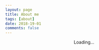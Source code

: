 ```yaml
---
layout: page
title: About me
tags: [about]
date: 2018-19-01
comments: false
---
```

    
<center>Loading...</center>
